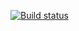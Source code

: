 [![Build status](https://ci.appveyor.com/api/projects/status/ygg5d5jh1ngtgbet?svg=true)](https://ci.appveyor.com/project/EleonoraPopushoi/ci)